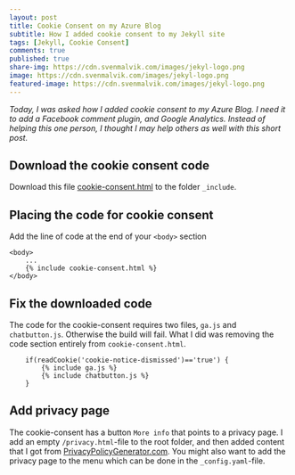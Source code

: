 ```yaml
---
layout: post
title: Cookie Consent on my Azure Blog
subtitle: How I added cookie consent to my Jekyll site
tags: [Jekyll, Cookie Consent]
comments: true
published: true
share-img: https://cdn.svenmalvik.com/images/jekyl-logo.png
image: https://cdn.svenmalvik.com/images/jekyl-logo.png
featured-image: https://cdn.svenmalvik.com/images/jekyl-logo.png
---
```


*Today, I was asked how I added cookie consent to my Azure Blog. I need it to add a Facebook comment plugin, and Google Analytics. Instead of helping this one person, I thought I may help others as well with this short post.*

## Download the cookie consent code

Download this file [cookie-consent.html](https://raw.githubusercontent.com/jhvanderschee/jekyllcodex/gh-pages/_includes/cookie-consent.html) to the folder `_include`.

## Placing the code for cookie consent

Add the line of code at the end of your `<body>` section
```
<body>
    ...
    {% include cookie-consent.html %}
</body>
```

## Fix the downloaded code

The code for the cookie-consent requires two files, `ga.js` and `chatbutton.js`. Otherwise the build will fail. What I did was removing the code section entirely from `cookie-consent.html`.

```
    if(readCookie('cookie-notice-dismissed')=='true') {
        {% include ga.js %}
        {% include chatbutton.js %}
    }
```

## Add privacy page

The cookie-consent has a button `More info` that points to a privacy page. I add an empty `/privacy.html`-file to the root folder, and then added content that I got from [PrivacyPolicyGenerator.com](https://www.privacypolicygenerator.info/). You might also want to add the privacy page to the menu which can be done in the `_config.yaml`-file.

